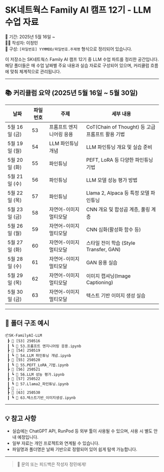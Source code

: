 
# SK네트웍스 Family AI 캠프 12기 - LLM 수업 자료

📅 기간: 2025년 5월 16일 ~  
🧑‍💻 작성자: 이정민  
📂 구성: `[파일번호] YYMMDD/파일번호.주제명` 형식으로 정리되어 있습니다.

이 저장소는 SK네트웍스 Family AI 캠프 12기 중 LLM 수업 파트를 정리한 공간입니다.  
해당 폴더들은 매 수업 날짜별 주요 내용과 실습 자료로 구성되어 있으며, 커리큘럼 흐름에 맞춰 체계적으로 관리됩니다.

---

## 📚 커리큘럼 요약 (2025년 5월 16일 ~ 5월 30일)

| 날짜           | 파일번호 | 주제                         | 세부 내용 |
|----------------|----------|------------------------------|-----------|
| 5월 16일 (금)  | 53       | 프롬프트 엔지니어링 응용    | CoT(Chain of Thought) 등 고급 프롬프트 활용 기법 |
| 5월 19일 (월)  | 54       | LLM 파인튜닝 개념            | LLM 파인튜닝 개요 및 실습 준비 |
| 5월 20일 (화)  | 55       | 파인튜닝                     | PEFT, LoRA 등 다양한 파인튜닝 기법 |
| 5월 21일 (수)  | 56       | 파인튜닝                     | LLM 모델 성능 평가 방법 |
| 5월 22일 (목)  | 57       | 파인튜닝                     | Llama 2, Alpaca 등 특정 모델 파인튜닝 |
| 5월 23일 (금)  | 58       | 자연어-이미지 멀티모달      | CNN 개요 및 합성곱 계층, 풀링 계층 |
| 5월 26일 (월)  | 59       | 자연어-이미지 멀티모달      | CNN 심화(활성화 함수 등) |
| 5월 27일 (화)  | 60       | 자연어-이미지 멀티모달      | 스타일 전이 학습 (Style Transfer, GAN) |
| 5월 28일 (수)  | 61       | 자연어-이미지 멀티모달      | GAN 응용 실습 |
| 5월 29일 (목)  | 62       | 자연어-이미지 멀티모달      | 이미지 캡셔닝(Image Captioning) |
| 5월 30일 (금)  | 63       | 자연어-이미지 멀티모달      | 텍스트 기반 이미지 생성 실습 |

---

## 📁 폴더 구조 예시

```
📦SK-FamilyAI-LLM
 ┣ 📂 [53] 250516
 ┃ ┗ 📄 53.프롬프트 엔지니어링 응용.ipynb
 ┣ 📂 [54] 250519
 ┃ ┗ 📄 54.LLM 파인튜닝 개념.ipynb
 ┣ 📂 [55] 250520
 ┃ ┗ 📄 55.PEFT_LoRA_기법.ipynb
 ┣ 📂 [56] 250521
 ┃ ┗ 📄 56.LLM 성능 평가.ipynb
 ┣ 📂 [57] 250522
 ┃ ┗ 📄 57.Llama2_파인튜닝.ipynb
 ┣ 📂 ...
 ┣ 📂 [63] 250530
 ┃ ┗ 📄 63.텍스트기반_이미지생성.ipynb
```

---

## 💡 참고 사항

- 실습에는 ChatGPT API, RunPod 등 외부 툴이 사용될 수 있으며, 사용 시 별도 안내 예정입니다.
- 일부 자료는 개인 프로젝트와 연계될 수 있습니다.
- 파일명과 폴더명은 날짜 기반으로 정렬되어 있어 쉽게 탐색 가능합니다.

---

> 🔗 문의 또는 피드백은 작성자 정민에게!
